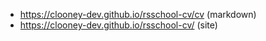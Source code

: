 * https://clooney-dev.github.io/rsschool-cv/cv (markdown)
* https://clooney-dev.github.io/rsschool-cv/ (site)

